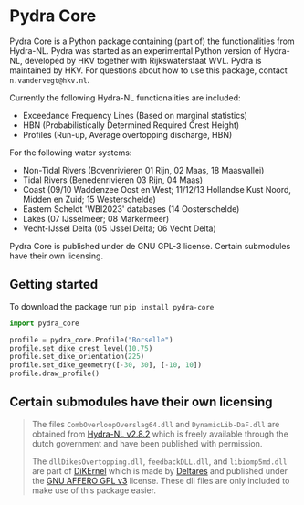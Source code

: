 # Pydra Core

Pydra Core is a Python package containing (part of) the functionalities from Hydra-NL.
Pydra was started as an experimental Python version of Hydra-NL, developed by HKV together with Rijkswaterstaat WVL.
Pydra is maintained by HKV. For questions about how to use this package, contact `n.vandervegt@hkv.nl`.

Currently the following Hydra-NL functionalities are included:
* Exceedance Frequency Lines (Based on marginal statistics)
* HBN (Probabilistically Determined Required Crest Height)
* Profiles (Run-up, Average overtopping discharge, HBN)

For the following water systems:
* Non-Tidal Rivers (Bovenrivieren 01 Rijn, 02 Maas, 18 Maasvallei)
* Tidal Rivers (Benedenrivieren 03 Rijn, 04 Maas)
* Coast (09/10 Waddenzee Oost en West; 11/12/13 Hollandse Kust Noord, Midden en Zuid; 15 Westerschelde)
* Eastern Scheldt 'WBI2023' databases (14 Oosterschelde)
* Lakes (07 IJsselmeer; 08 Markermeer)
* Vecht-IJssel Delta (05 IJssel Delta; 06 Vecht Delta)

Pydra Core is published under de GNU GPL-3 license. Certain submodules have their own licensing.

## Getting started

To download the package run `pip install pydra-core`

```py
import pydra_core

profile = pydra_core.Profile("Borselle")
profile.set_dike_crest_level(10.75)
profile.set_dike_orientation(225)
profile.set_dike_geometry([-30, 30], [-10, 10])
profile.draw_profile()
```

## Certain submodules have their own licensing

> The files `CombOverloopOverslag64.dll` and `DynamicLib-DaF.dll` are obtained from [Hydra-NL v2.8.2](https://iplo.nl/thema/water/applicaties-modellen/waterveiligheidsmodellen/hydra-nl/) which is freely available through the dutch government and have been published with permission.
>
> The `dllDikesOvertopping.dll`, `feedbackDLL.dll`, and `libiomp5md.dll` are part of [DiKErnel](https://github.com/Deltares/DiKErnel) which is made by [Deltares](https://www.deltares.nl/en) and published under the
> [GNU AFFERO GPL v3](https://github.com/Deltares/DiKErnel/blob/master/Licenses/Deltares/DikesOvertopping.LICENSE) license.
> These dll files are only included to make use of this package easier.
